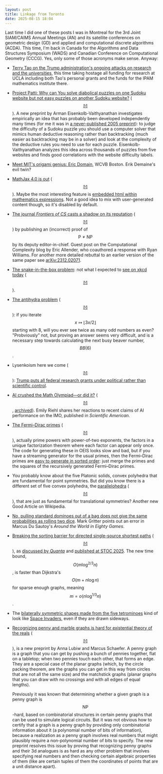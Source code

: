 ```yaml
---
layout: post
title: Linkage from Toronto
date: 2025-08-15 18:04
---
```

Last time I did one of these posts I was in Montreal for the 3rd Joint SIAM/CAIMS Annual Meetings (AN) and its satellite conferences on geometric design (GD) and applied and computational discrete algorithms (ACDA). This time, I'm back in Canada for the Algorithms and Data Structures Symposium (WADS) and Canadian Conference on Computational Geometry (CCCG). Yes, only some of those acronyms make sense. Anyway:

* [Terry Tao on the Trump administration's ongoing attacks on research and the universities](https://mathstodon.xyz/@tao/114956840959338146), this time taking hostage all funding for research at UCLA including both Tao's personal grants and the funds for the IPAM mathematics institute there.

* [Project Patti: Why can You solve diabolical puzzles on one Sudoku website but not easy puzzles on another Sudoku website?](https://arxiv.org/abs/2507.21137) <span style="white-space:nowrap">([$$\mathbb{M}$$](https://mathstodon.xyz/@11011110/114965701798412335)).</span> A new preprint by Arman Eisenkolb-Vaithyanathan investigates empirically an idea that has probably been developed independently many times (for me it was in [a never-published 2005 preprint](https://arxiv.org/abs/cs/0507053)): to judge the difficulty of a Sudoku puzzle you should use a computer solver that mimics human deductive reasoning rather than backtracking (much easier as backtracking may be in a solver) and look at the complexity of the deductive rules you need to use for each puzzle. Eisenkolb-Vaithyanathan analyzes this idea across thousands of puzzles from five websites and finds good correlations with the website difficulty labels.

* [Meet MIT's origami genius: Eric Domain](https://mathstodon.xyz/@robinhouston/114972819320173241), WCVB Boston. Erik Demaine's evil twin?

* [MathJax 4.0 is out](https://docs.mathjax.org/en/latest/upgrading/whats-new-4.0.html) <span style="white-space:nowrap">([$$\mathbb{M}$$](https://mathstodon.xyz/@mathnews@aperiodical.com/114975089025875773)).</span> Maybe the most interesting feature is [embedded html within mathematics expressions](https://docs.mathjax.org/en/latest/upgrading/whats-new-4.0/embedded-html.html). Not a good idea to mix with user-generated content though, so it's disabled by default.

* [The journal _Frontiers of CS_ casts a shadow on its reputation](https://blog.computationalcomplexity.org/2025/08/some-thoughts-on-journals-refereeing.html) <span style="white-space:nowrap">([$$\mathbb{M}$$](https://mathstodon.xyz/@11011110/114980481239627161))</span> by publishing an (incorrect) proof of $$\mathsf{P}\ne\mathsf{NP}$$ by its deputy editor-in-chief. Guest post on the Computational Complexity blog by Eric Allender, who coauthored a response with Ryan Williams. For another more detailed rebuttal to an earlier version of the same paper see [arXiv:2312.02071](https://arxiv.org/abs/2312.02071).

* [The snake-in-the-box problem](https://en.wikipedia.org/wiki/Snake-in-the-box): not what I expected to [see on xkcd today](https://xkcd.com/3125/) <span style="white-space:nowrap">([$$\mathbb{M}$$](https://mathstodon.xyz/@11011110/114984254713650003)).</span>

* [The antihydra problem](https://wiki.bbchallenge.org/wiki/Antihydra) <span style="white-space:nowrap">([$$\mathbb{M}$$](https://mathstodon.xyz/@johncarlosbaez/114965052509775506)):</span> if you iterate $$x\mapsto\lfloor 3x/2\rfloor$$ starting with 8, will you ever see twice as many odd numbers as even? "Probviously" not, but proving an answer seems very difficult, and is a necessary step towards calculating the next busy beaver number, $$BB(6)$$.

* Lysenkoism here we come <span style="white-space:nowrap">([$$\mathbb{M}$$](https://mathstodon.xyz/@11011110/114991903291694833)):</span> [Trump puts all federal research grants under political rather than scientific control](https://arstechnica.com/science/2025/0).

* [AI crushed the Math Olympiad—or did it?](https://www.scientificamerican.com/article/mathematicians-question-ai-performance-at-international-math-olympiad/) <span style="white-space:nowrap">([$$\mathbb{M}$$](https://mathstodon.xyz/@emilyriehl/114988433100376267),</span> [archived](https://archive.is/dSqR9)). Emily Riehl shares her reactions to recent claims of AI performance on the IMO, published in _Scientific American_.

* [The Fermi–Dirac primes](https://en.wikipedia.org/wiki/Fermi%E2%80%93Dirac_prime) <span style="white-space:nowrap">([$$\mathbb{M}$$](https://mathstodon.xyz/@gregeganSF/114521516544999888)),</span> actually prime powers with power-of-two exponents, the factors in a unique factorization theorem where each factor can appear only once. The code for generating these in OEIS looks slow and bad, but if you have a streaming generator for the usual primes, then the Fermi–Dirac primes are [easy to generate in sorted order](https://mathstodon.xyz/@11011110/115005686641521519): just merge the primes and the squares of the recursively generated Fermi–Dirac primes.

* You probably know about the five Platonic solids, convex polyhedra that are fundamental for point symmetries. But did you know there is a different set of five convex polyhedra, the [parallelohedra](https://en.wikipedia.org/wiki/Parallelohedron) <span style="white-space:nowrap">([$$\mathbb{M}$$](https://mathstodon.xyz/@11011110/115012001404037960)),</span> that are just as fundamental for translational symmetries? Another new Good Article on Wikipedia.

* [No, pulling standard dominoes out of a bag does not give the same probabilities as rolling two dice](https://mathstodon.xyz/@markgritter/115008866024824845). Mark Gritter points out an error in Marcus Du Sautoy's _Around the World in Eighty Games_.

* [Breaking the sorting barrier for directed single-source shortest paths](https://arxiv.org/abs/2504.17033) <span style="white-space:nowrap">([$$\mathbb{M}$$](https://mathstodon.xyz/@11011110/115025159477019647)),</span> as [discussed by _Quanta_](https://www.quantamagazine.org/new-method-is-the-fastest-way-to-find-the-best-routes-20250806/) and [published at STOC 2025](https://doi.org/10.1145/3717823.3718179). The new time bound, <span style="white-space:nowrap">$$O(m\log^{2/3} n)$$,</span> is faster than Dijkstra's $$O(m+n\log n)$$ for sparse enough graphs, meaning <span style="white-space:nowrap">$$m=o(n\log^{1/3} n)$$.</span>

* The [bilaterally symmetric shapes made from the five tetrominoes](https://mathstodon.xyz/@jsiehler/114744887537037820) kind of look like [Space Invaders](https://en.wikipedia.org/wiki/Space_Invaders), even if they are drawn sideways.

* [Recognizing penny and marble graphs is hard for existential theory of the reals](https://arxiv.org/abs/2508.10136) <span style="white-space:nowrap">([$$\mathbb{M}$$](https://mathstodon.xyz/@11011110/115034873014502924)),</span> is a new preprint by Anna Lubiw and Marcus Schaefer. A penny graph is a graph that you can get by pushing a bunch of pennies together, flat on a tabletop; when two pennies touch each other, that forms an edge. They are a special case of the planar graphs (which, by the circle packing theorem, are the graphs you can get in this way from circles that are not all the same size) and the matchstick graphs (planar graphs that you can draw with no crossings and with all edges of equal lengths).

  Previously it was known that determining whether a given graph is a penny graph is $$\mathsf{NP}$$-hard, based on combinatorial structures in certain penny graphs that can be used to simulate logical circuits. But it was not obvious how to certify that a graph is a penny graph by providing only combinatorial information about it (a polynomial number of bits of information), because a realization as a penny graph involves real numbers that might plausibly require a non-polynomial number of bits to specify. The new preprint resolves this issue by proving that recognizing penny graphs and their 3d analogues is as hard as any other problem that involves specifying real numbers and then checking certain algebraic properties of them (like are certain tuples of them the coordinates of points that are a unit distance apart).